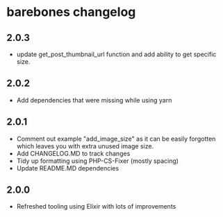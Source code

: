 # barebones changelog
## 2.0.3
* update get_post_thumbnail_url function and add ability to get specific size.

## 2.0.2
* Add dependencies that were missing while using yarn

## 2.0.1

* Comment out example "add_image_size" as it can be easily forgotten which leaves you with extra unused image size.
* Add CHANGELOG.MD to track changes
* Tidy up formatting using PHP-CS-Fixer (mostly spacing)
* Update README.MD dependencies

## 2.0.0

* Refreshed tooling using Elixir with lots of improvements
